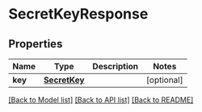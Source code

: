 # SecretKeyResponse

## Properties
Name | Type | Description | Notes
------------ | ------------- | ------------- | -------------
**key** | [**SecretKey**](SecretKey.md) |  | [optional] 

[[Back to Model list]](../README.md#documentation-for-models) [[Back to API list]](../README.md#documentation-for-api-endpoints) [[Back to README]](../README.md)


